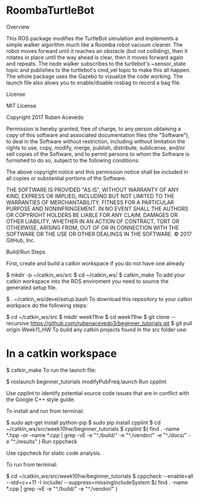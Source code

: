 # RoombaTurtleBot
Overview

This ROS package modifies the TurtleBot simulation and implements a simple walker algorithm much like a Roomba robot vacuum cleaner. The robot moves forward until it reaches an obstacle (but not colliding), then it rotates in place until the way ahead is clear, then it moves forward again and repeats. The node walker subscribes to the turtlebot's ~sensor_state topic and publishes to the turtlebot's cmd_vel topic to make this all happen. The whole package uses the Gazebo to visualize the code working. The launch file also alows you to enable/disable rosbag to record a bag file.  

License

MIT License

Copyright 2017 Ruben Acevedo

Permission is hereby granted, free of charge, to any person obtaining a copy of this software and associated documentation files (the "Software"), to deal in the Software without restriction, including without limitation the rights to use, copy, modify, merge, publish, distribute, sublicense, and/or sell copies of the Software, and to permit persons to whom the Software is furnished to do so, subject to the following conditions:

The above copyright notice and this permission notice shall be included in all copies or substantial portions of the Software.

THE SOFTWARE IS PROVIDED "AS IS", WITHOUT WARRANTY OF ANY KIND, EXPRESS OR IMPLIED, INCLUDING BUT NOT LIMITED TO THE WARRANTIES OF MERCHANTABILITY, FITNESS FOR A PARTICULAR PURPOSE AND NONINFRINGEMENT. IN NO EVENT SHALL THE AUTHORS OR COPYRIGHT HOLDERS BE LIABLE FOR ANY CLAIM, DAMAGES OR OTHER LIABILITY, WHETHER IN AN ACTION OF CONTRACT, TORT OR OTHERWISE, ARISING FROM, OUT OF OR IN CONNECTION WITH THE SOFTWARE OR THE USE OR OTHER DEALINGS IN THE SOFTWARE. © 2017 GitHub, Inc.

Build/Run Steps

First, create and build a catkin workspace if you do not have one already

$ mkdir -p ~/catkin_ws/src
$ cd ~/catkin_ws/
$ catkin_make
To add your catkin workspace into the ROS enviroment you need to source the generated setup file.

$ . ~/catkin_ws/devel/setup.bash
To download this repository to your catkin workpace do the following steps:

$ cd ~/catkin_ws/src
$ mkdir week11hw
$ cd week11hw
$ git clone --recursive https://github.com/rubenacevedo3/beginner_tutorials.git
$ git pull origin Week11_HW
To build any catkin projects found in the src folder use:

# In a catkin workspace
$ catkin_make
To run the launch file:

$ roslaunch beginner_tutorials modifyPubFreq.launch
Run cpplint

Use cpplint to identify potential source code issues that are in conflict with the Google C++ style guide.

To install and run from terminal:

$ sudo apt-get install python-pip
$ sudo pip install cpplint
$ cd ~/catkin_ws/src/week10hw/beginner_tutorials
$ cpplint $( find . -name \*.hpp -or -name \*.cpp | grep -vE -e "^./build/" -e "^./vendor/" -e "^./docs/" -e "^./results" )
Run cppcheck

Use cppcheck for static code analysis.

To run from terminal:

$ cd ~/catkin_ws/src/week10hw/beginner_tutorials
$ cppcheck --enable=all --std=c++11 -I include/ --suppress=missingIncludeSystem $( find . -name *.cpp | grep -vE -e "^./build/" -e "^./vendor/" )
